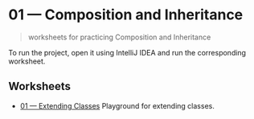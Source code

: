 # 01 &mdash; Composition and Inheritance
> worksheets for practicing Composition and Inheritance

To run the project, open it using IntelliJ IDEA and run the corresponding worksheet.

## Worksheets
+ [01 &mdash; Extending Classes](./01-extending-classes.sc)
Playground for extending classes. 
